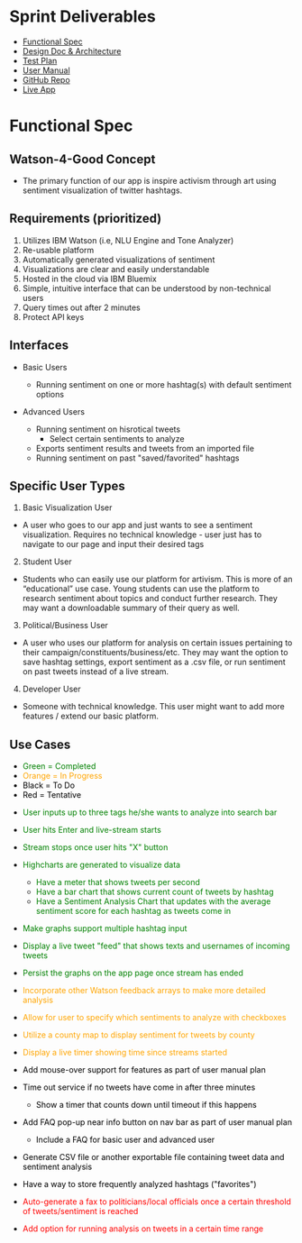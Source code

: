 # <a name="sprint"></a>Sprint Deliverables
* [Functional Spec](#func_spec)
* [Design Doc & Architecture](#architecture)
* [Test Plan](#test_plan)
* [User Manual](#user_manual)
* [GitHub Repo](https://github.com/comp523-w4g/vue-twitter-stream "repo")
* [Live App](http://vue-twitter-stream-watson.mybluemix.net/  "app")

# <a name="func_spec"></a>Functional Spec
## Watson-4-Good Concept
* The primary function of our app is inspire activism through art using sentiment visualization of twitter hashtags.

## Requirements (prioritized)
1. Utilizes IBM Watson (i.e, NLU Engine and Tone Analyzer)
2. Re-usable platform
3. Automatically generated visualizations of sentiment
4. Visualizations are clear and easily understandable
5. Hosted in the cloud via IBM Bluemix
6. Simple, intuitive interface that can be understood by non-technical users
7. Query times out after 2 minutes
8. Protect API keys

## Interfaces
* Basic Users
	-  Running sentiment on one or more hashtag(s) with default sentiment options

* Advanced Users
	-  Running sentiment on hisrotical tweets
		- Select certain sentiments to analyze
	- Exports sentiment results and tweets from an imported file
	- Running sentiment on past "saved/favorited" hashtags


## Specific User Types
1. Basic Visualization User
* A user who goes to our app and just wants to see a sentiment visualization. Requires no technical knowledge - user just has to navigate to our page and input their desired tags
2. Student User
* Students who can easily use our platform for artivism. This is more of an “educational” use case. Young students can use the platform to research sentiment about topics and conduct further research. They may want a downloadable summary of their query as well.
3. Political/Business User
* A user who uses our platform for analysis on certain issues pertaining to their campaign/constituents/business/etc. They may want the option to save hashtag settings, export sentiment as a .csv file, or run sentiment on past tweets instead of a live stream.
4. Developer User
* Someone with technical knowledge. This user might want to add more features / extend our basic platform.

## Use Cases 
- <span style="color:green"> Green = Completed</span>
- <span style="color:orange">Orange = In Progress</span>
- <span style="color:black"> Black = To Do</span> 
- <span style="color:black"> Red = Tentative</span> 

* <span style="color:green"> User inputs up to three tags he/she wants to analyze into search bar </span> 
* <span style="color:green"> User hits Enter and live-stream starts</span> 
* <span style="color:green"> Stream stops once user hits "X" button</span> 
* <span style="color:green">Highcharts are generated to visualize data</span> 
	* <span style="color:green">Have a meter that shows tweets per second</span> 
	* <span style="color:green">Have a bar chart that shows current count of tweets by hashtag</span> 
	* <span style="color:green">Have a Sentiment Analysis Chart that updates with the average sentiment score for each hashtag as tweets come in</span> 
* <span style="color:green">Make graphs support multiple hashtag input</span> 
* <span style="color:green">Display a live tweet "feed" that shows texts and usernames of incoming tweets</span>
* <span style="color:green">Persist the graphs on the app page once stream has ended</span>

* <span style="color:orange">Incorporate other Watson feedback arrays to make more detailed analysis</span>
* <span style="color:orange">Allow for user to specify which sentiments to analyze with checkboxes</span>
* <span style="color:orange">Utilize a county map to display sentiment for tweets by county</span>
* <span style="color:orange">Display a live timer showing time since streams started</span>

* <span style="color:black">Add mouse-over support for features as part of user manual plan</span>
* <span style="color:black">Time out service if no tweets have come in after three minutes</span>
	* <span style="color:black">Show a timer that counts down until timeout if this happens</span>
* <span style="color:black">Add FAQ pop-up near info button on nav bar as part of user manual plan</span>
  * <span style="color:black">Include a FAQ for basic user and advanced user</span>
* <span style="color:black">Generate CSV file or another exportable file containing tweet data and sentiment analysis</span>
* <span style="color:black">Have a way to store frequently analyzed hashtags ("favorites")</span>
* <span style="color:red">Auto-generate a fax to politicians/local officials once a certain threshold of tweets/sentiment is reached</span>
* <span style="color:red">Add option for running analysis on tweets in a certain time range</span>

